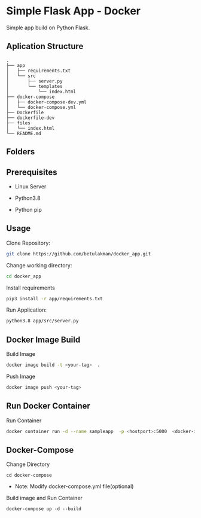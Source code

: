 

 # Simple Flask App - Docker 

 Simple app build on Python Flask. 

 
 ## Aplication Structure 

 ```
 .
├── app
│   ├── requirements.txt
│   └── src
│       ├── server.py
│       └── templates
│           └── index.html
├── docker-compose
│   ├── docker-compose-dev.yml
│   └── docker-compose.yml
├── Dockerfile
├── dockerfile-dev
├── files
│   └── index.html
└── README.md

``` 

## Folders








## Prerequisites 

* Linux Server 

* Python3.8

* Python pip


## Usage

Clone Repository:

```bash 
git clone https://github.com/betulakman/docker_app.git
```

Change working directory:
``` bash
cd docker_app
```

Install requirements

```bash
pip3 install -r app/requirements.txt
```

Run Application:

```bash
python3.8 app/src/server.py
```


## Docker Image Build

Build Image
```bash
docker image build -t <your-tag>  . 
```

Push Image 
```bash 
docker image push <your-tag>
```

## Run Docker Container

Run Container
```bash
docker container run -d --name sampleapp  -p <hostport>:5000  <docker-image>
```

## Docker-Compose

Change Directory
```
cd docker-compose
```

* Note:  Modify docker-compose.yml file(optional)

Build image and Run Container
```
docker-compose up -d --build
```

